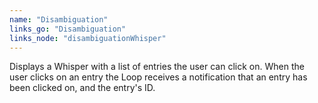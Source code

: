 ```yaml
---
name: "Disambiguation"
links_go: "Disambiguation"
links_node: "disambiguationWhisper"
---
```

Displays a Whisper with a list of entries the user can click on. When the user clicks on an entry the Loop receives a notification that an entry has been clicked on, and the entry's ID.
